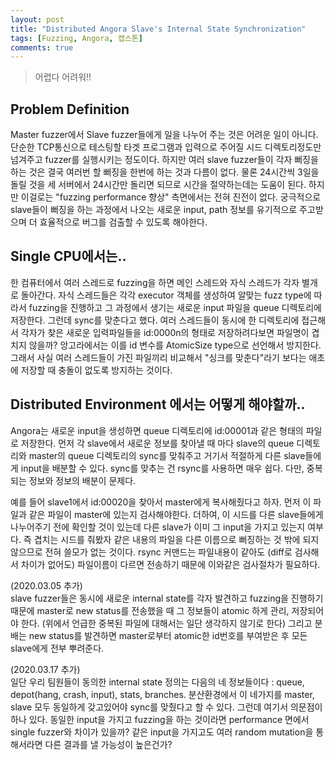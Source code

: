 ```yaml
---
layout: post
title: "Distributed Angora Slave's Internal State Synchronization"
tags: [Fuzzing, Angora, 캡스톤]
comments: true
---
```


> 어렵다 어려워!!  

## Problem Definition  
Master fuzzer에서 Slave fuzzer들에게 일을 나누어 주는 것은 어려운 일이 아니다. 단순한 TCP통신으로 테스팅할 타겟 프로그램과 입력으로 주어질 시드 디렉토리정도만 넘겨주고 fuzzer를 실행시키는 정도이다. 하지만 여러 slave fuzzer들이 각자 뻐징을 하는 것은 결국 여러번 할 뻐징을 한번에 하는 것과 다름이 없다. 물론 24시간씩 3일을 돌릴 것을 세 서버에서 24시간만 돌리면 되므로 시간을 절약하는데는 도움이 된다. 하지만 이걸로는 "fuzzing performance 향상" 측면에서는 전혀 진전이 없다. 궁극적으로 slave들이 뻐징을 하는 과정에서 나오는 새로운 input, path 정보를 유기적으로 주고받으며 더 효율적으로 버그를 검출할 수 있도록 해야한다.  

## Single CPU에서는..  
한 컴퓨터에서 여러 스레드로 fuzzing을 하면 메인 스레드와 자식 스레드가 각자 별개로 돌아간다. 자식 스레드들은 각각 executor 객체를 생성하여 알맞는 fuzz type에 따라서 fuzzing을 진행하고 그 과정에서 생기는 새로운 input 파일을 queue 디렉토리에 저장한다. 그런데 sync를 맞춘다고 했다. 여러 스레드들이 동시에 한 디렉토리에 접근해서 각자가 찾은 새로운 입력파일들을 id:0000n의 형태로 저장하려다보면 파일명이 겹치지 않을까? 앙고라에서는 이를 id 변수를 AtomicSize type으로 선언해서 방지한다. 그래서 사실 여러 스레드들이 가진 파일끼리 비교해서 "싱크를 맞춘다"라기 보다는 애초에 저장할 때 충돌이 없도록 방지하는 것이다.  

## Distributed Environment 에서는 어떻게 해야할까..  
Angora는 새로운 input을 생성하면 queue 디렉토리에 id:00001과 같은 형태의 파일로 저장한다. 먼저 각 slave에서 새로운 정보를 찾아낼 때 마다 slave의 queue 디렉토리와 master의 queue 디렉토리의 sync를 맞춰주고 거기서 적절하게 다른 slave들에게 input을 배분할 수 있다. sync를 맞추는 건 rsync를 사용하면 매우 쉽다. 다만, 중복되는 정보와 정보의 배분이 문제다.  

예를 들어 slave1에서 id:00020을 찾아서 master에게 복사해줬다고 하자. 먼저 이 파일과 같은 파일이 master에 있는지 검사해야한다. 더하여, 이 시드를 다른 slave들에게 나누어주기 전에 확인할 것이 있는데 다른 slave가 이미 그 input을 가지고 있는지 여부다. 즉 겹치는 시드를 줘봤자 같은 내용의 파일을 다른 이름으로 뻐징하는 것 밖에 되지 않으므로 전혀 쓸모가 없는 것이다. rsync 커맨드는 파일내용이 같아도 (diff로 검사해서 차이가 없어도) 파일이름이 다르면 전송하기 때문에 이와같은 검사절차가 필요하다.  

(2020.03.05 추가)  
slave fuzzer들은 동시에 새로운 internal state를 각자 발견하고 fuzzing을 진행하기 때문에 master로 new status를 전송했을 때 그 정보들이 atomic 하게 관리, 저장되어야 한다. (위에서 언급한 중복된 파일에 대해서는 일단 생각하지 않기로 한다) 그리고 분배는 new status를 발견하면 master로부터 atomic한 id번호를 부여받은 후 모든 slave에게 전부 뿌려준다.  

(2020.03.17 추가)  
일단 우리 팀원들이 동의한 internal state 정의는 다음의 네 정보들이다 : queue, depot(hang, crash, input), stats, branches. 분산환경에서 이 네가지를 master, slave 모두 동일하게 갖고있어야 sync를 맞췄다고 할 수 있다. 그런데 여기서 의문점이 하나 있다. 동일한 input을 가지고 fuzzing을 하는 것이라면 performance 면에서 single fuzzer와 차이가 있을까? 같은 input을 가지고도 여러 random mutation을 통해서라면 다른 결과를 낼 가능성이 높은건가?  